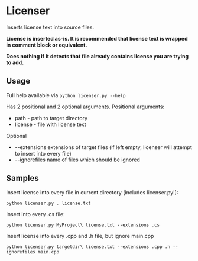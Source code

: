 # Licenser
Inserts license text into source files.

**License is inserted as-is. It is recommended that license text is wrapped in comment block or equivalent.**

**Does nothing if it detects that file already contains license you are trying to add.**
## Usage
Full help available via ```python licenser.py --help```

Has 2 positional and 2 optional arguments.
Positional arguments:

* path - path to target directory
* license - file with license text

Optional
* --extensions extensions of target files (if left empty, licenser will attempt to insert into every file)
* --ignorefiles name of files which should be ignored


## Samples
Insert license into every file in current directory (includes licenser.py!):

```python licenser.py . license.txt```


Insert into every .cs file:

```python licenser.py MyProject\ license.txt --extensions .cs```


Insert license into every .cpp and .h file, but ignore main.cpp

```python licenser.py targetdir\ license.txt --extensions .cpp .h --ignorefiles main.cpp```
